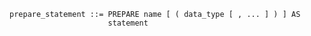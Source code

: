 ```output.ebnf
prepare_statement ::= PREPARE name [ ( data_type [ , ... ] ) ] AS 
                      statement
```
